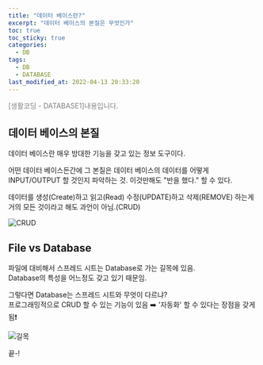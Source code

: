 ```yaml
---
title: "데이터 베이스란?"
excerpt: "데이터 베이스의 본질은 무엇인가"
toc: true
toc_sticky: true
categories:
  - DB
tags:
  - DB
  - DATABASE
last_modified_at: 2022-04-13 20:33:20
---
```

<span style="color:grey">[생활코딩 - DATABASE1]내용입니다.</span>
  
## 데이터 베이스의 본질
  
데이터 베이스란 매우 방대한 기능을 갖고 있는 정보 도구이다.
  
어떤 데이터 베이스든간에 그 본질은 데이터 베이스의 데이터를 어떻게 INPUT/OUTPUT 할 것인지 파악하는 것. 이것만해도 "반을 했다." 할 수 있다.
  
데이터를 생성(Create)하고 읽고(Read) 수정(UPDATE)하고 삭제(REMOVE) 하는게 거의 모든 것이라고 해도 과언이 아님.(CRUD)  

![CRUD](../assets/images/_Database/생활코딩_Database1/d1.png)


## File vs Database
  
파일에 대비해서 스프레드 시트는 Database로 가는 길목에 있음.  
Database의 특성을 어느정도 갖고 있기 때문임.  
  
그렇다면 Database는 스프레드 시트와 무엇이 다르냐?  
프로그래밍적으로 CRUD 할 수 있는 기능이 있음 ➡️ '자동화' 할 수 있다는 장점을 갖게 됨❗️  
  
![길목](../assets/images/_Database/생활코딩_Database1/d2.png)

끝-!